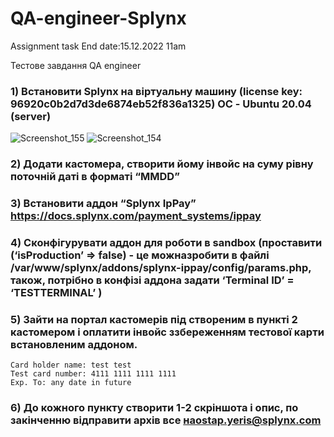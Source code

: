 # QA-engineer-Splynx
Assignment task End date:15.12.2022  11am

Тестове завдання
QA engineer

### 1) Встановити Splynx на віртуальну машину (license key: 96920c0b2d7d3de6874eb52f836a1325) ОС - Ubuntu 20.04 (server)
![Screenshot_155](https://user-images.githubusercontent.com/106797604/207785731-7c41ee5a-a2f5-4417-842f-a6bb817e088a.png)
![Screenshot_154](https://user-images.githubusercontent.com/106797604/207785729-08441f17-0db8-42c8-b6c8-0289731a08b9.png)











### 2) Додати кастомера, створити йому інвойс на суму рівну поточній даті в форматі “MMDD”
### 3) Встановити аддон “Splynx IpPay” https://docs.splynx.com/payment_systems/ippay
### 4) Сконфігурувати аддон для роботи в sandbox (проставити (‘isProduction’ => false) - це можназробити в файлі /var/www/splynx/addons/splynx-ippay/config/params.php, також, потрібно в конфізі аддона задати ‘Terminal ID’ = ‘TESTTERMINAL’ )

### 5) Зайти на портал кастомерів під створеним в пункті 2 кастомером і оплатити інвойс ззбереженням тестової карти встановленим аддоном.
 ```
 Card holder name: test test
Test card number: 4111 1111 1111 1111
Exp. To: any date in future
```
### 6) До кожного пункту створити 1-2 скріншота і опис, по закінченню відправити архів все наostap.yeris@splynx.com
